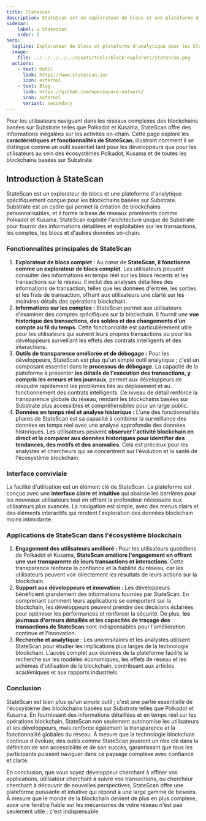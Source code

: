 ```yaml
---
title: Statescan
description: StateScan est un explorateur de blocs et une plateforme d'analytique spécifiquement conçue pour les blockchains basées sur Substrate.
sidebar:
    label: ✪ Statescan
    order: 2
hero:
  tagline: Explorateur de blocs et plateforme d'analytique pour les blockchains basées sur Substrate,
  image: 
    file: ../../../../../assets/tools/block-explorers/statescan.png
  actions:
    - text: Outil
      link: https://www.statescan.io/
      icon: external
    - text: Blog
      link: https://github.com/opensquare-network/
      icon: external
      variant: secondary
---
```


Pour les utilisateurs naviguant dans les réseaux complexes des blockchains basées sur Substrate telles que Polkadot et Kusama, StateScan offre des informations inégalées sur les activités on-chain. Cette page explore les **caractéristiques et fonctionnalités de StateScan**, illustrant comment il se distingue comme un outil essentiel tant pour les développeurs que pour les utilisateurs au sein des écosystèmes Polkadot, Kusama et de toutes les blockchains basées sur Substrate.

## Introduction à StateScan
StateScan est un explorateur de blocs et une plateforme d'analytique spécifiquement conçue pour les blockchains basées sur Substrate. Substrate est un cadre qui permet la création de blockchains personnalisables, et il forme la base de réseaux prominents comme Polkadot et Kusama. StateScan exploite l'architecture unique de Substrate pour fournir des informations détaillées et exploitables sur les transactions, les comptes, les blocs et d'autres données on-chain.

### Fonctionnalités principales de StateScan
1. **Explorateur de blocs complet :** Au cœur de **StateScan, il fonctionne comme un explorateur de blocs complet**. Les utilisateurs peuvent consulter des informations en temps réel sur les blocs récents et les transactions sur le réseau. Il inclut des analyses détaillées des informations de transaction, telles que les données d'entrée, les sorties et les frais de transaction, offrant aux utilisateurs une clarté sur les moindres détails des opérations blockchain.
2. **Informations sur les comptes :** StateScan permet aux utilisateurs d'examiner des comptes spécifiques sur la blockchain. Il fournit une **vue historique des transactions, des soldes et des changements d’un compte au fil du temps**. Cette fonctionnalité est particulièrement utile pour les utilisateurs qui suivent leurs propres transactions ou pour les développeurs surveillant les effets des contrats intelligents et des interactions.
3. **Outils de transparence améliorée et de débogage :** Pour les développeurs, StateScan est plus qu'un simple outil analytique ; c'est un composant essentiel dans le **processus de débogage**. La capacité de la plateforme à présenter **les détails de l'exécution des transactions, y compris les erreurs et les journaux**, permet aux développeurs de résoudre rapidement les problèmes liés au déploiement et au fonctionnement des contrats intelligents. Ce niveau de détail renforce la transparence globale du réseau, rendant les blockchains basées sur Substrate plus accessibles et compréhensibles pour un large public.
4. **Données en temps réel et analyse historique :** L'une des fonctionnalités phares de StateScan est sa capacité à combiner la surveillance des données en temps réel avec une analyse approfondie des données historiques. Les utilisateurs peuvent **observer l'activité blockchain en direct et la comparer aux données historiques pour identifier des tendances, des motifs et des anomalies**. Cela est précieux pour les analystes et chercheurs qui se concentrent sur l'évolution et la santé de l'écosystème blockchain.

### Interface conviviale
La facilité d'utilisation est un élément clé de StateScan. La plateforme est conçue avec une **interface claire et intuitive** qui abaisse les barrières pour les nouveaux utilisateurs tout en offrant la profondeur nécessaire aux utilisateurs plus avancés. La navigation est simple, avec des menus clairs et des éléments interactifs qui rendent l'exploration des données blockchain moins intimidante.

### Applications de StateScan dans l'écosystème blockchain
1. **Engagement des utilisateurs amélioré :** Pour les utilisateurs quotidiens de Polkadot et Kusama, **StateScan améliore l'engagement en offrant une vue transparente de leurs transactions et interactions**. Cette transparence renforce la confiance et la fiabilité du réseau, car les utilisateurs peuvent voir directement les résultats de leurs actions sur la blockchain.
2. **Support aux développeurs et innovation :** Les développeurs bénéficient grandement des informations fournies par StateScan. En comprenant comment leurs applications se comportent sur la blockchain, les développeurs peuvent prendre des décisions éclairées pour optimiser les performances et renforcer la sécurité. De plus, **les journaux d'erreurs détaillés et les capacités de traçage des transactions de StateScan** sont indispensables pour l'amélioration continue et l'innovation.
3. **Recherche et analytique :** Les universitaires et les analystes utilisent StateScan pour étudier les implications plus larges de la technologie blockchain. L'accès complet aux données de la plateforme facilite la recherche sur les modèles économiques, les effets de réseau et les schémas d'utilisation de la blockchain, contribuant aux articles académiques et aux rapports industriels.

### Conclusion
StateScan est bien plus qu'un simple outil ; c'est une partie essentielle de l'écosystème des blockchains basées sur Substrate telles que Polkadot et Kusama. En fournissant des informations détaillées et en temps réel sur les opérations blockchain, StateScan non seulement autonomise les utilisateurs et les développeurs, mais renforce également la transparence et la fonctionnalité globales du réseau. À mesure que la technologie blockchain continue d'évoluer, des outils comme StateScan joueront un rôle clé dans la définition de son accessibilité et de son succès, garantissant que tous les participants puissent naviguer dans ce paysage complexe avec confiance et clarté.

En conclusion, que vous soyez développeur cherchant à affiner vos applications, utilisateur cherchant à suivre vos transactions, ou chercheur cherchant à découvrir de nouvelles perspectives, StateScan offre une plateforme puissante et intuitive qui répond à une large gamme de besoins. À mesure que le monde de la blockchain devient de plus en plus complexe, avoir une fenêtre fiable sur les mécanismes de votre réseau n'est pas seulement utile ; c'est indispensable.
